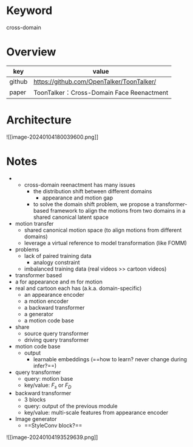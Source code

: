 # Keyword
cross-domain
# Overview

| key            | value                                                                              |
| ------------ | ------------------------------------------------------------------------------ |
| github       | https://github.com/OpenTalker/ToonTalker/ |
| paper        | ToonTalker：Cross-Domain Face Reenactment |
# Architecture

![[image-20240104180039600.png]]
# Notes
- - cross-domain reenactment has many issues
	- the distribution shift between different domains
		- appearance and motion gap
	- to solve the domain shift problem, we propose a transformer-based framework to align the motions from two domains in a shared canonical latent space
- motion transfer
	- shared canonical motion space (to align motions from different domains)
	- leverage a virtual reference to model transformation (like FOMM)
- problems
	- lack of paired training data
		- analogy constraint
	- imbalanced training data (real videos >> cartoon videos)
- transformer based
- a for appearance and m for motion
- real and cartoon each has (a.k.a. domain-specific) 
	- an appearance encoder
	- a motion encoder
	- a backward transformer
	- a generator
	- a motion code base
- share
	- source query transformer
	- driving query transformer
- motion code base
	- output
		- learnable embeddings (==how to learn? never change during infer?==)
- query transformer
	- query: motion base
	- key/value: $F_s$ or $F_D$
- backward transformer
	- 3 blocks
	- query: output of the previous module
	- key/value: multi-scale features from appearance encoder
- Image generator
	- ==StyleConv block?==

![[image-20240104193529639.png]]

